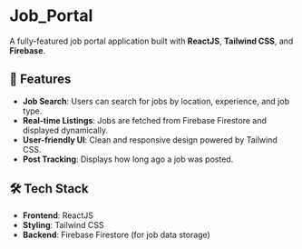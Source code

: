 # Job_Portal

A fully-featured job portal application built with **ReactJS**, **Tailwind CSS**, and **Firebase**. 

## 🚀 Features

- **Job Search**: Users can search for jobs by location, experience, and job type.
- **Real-time Listings**: Jobs are fetched from Firebase Firestore and displayed dynamically.
- **User-friendly UI**: Clean and responsive design powered by Tailwind CSS.
- **Post Tracking**: Displays how long ago a job was posted.

## 🛠️ Tech Stack

- **Frontend**: ReactJS
- **Styling**: Tailwind CSS
- **Backend**: Firebase Firestore (for job data storage)



